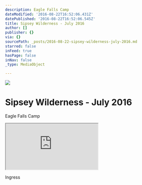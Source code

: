 ```yaml
---
description: Eagle Falls Camp
dateModified: '2016-08-22T16:52:06.431Z'
datePublished: '2016-08-22T16:52:06.545Z'
title: Sipsey Wilderness - July 2016
author: []
publisher: {}
via: {}
sourcePath: _posts/2016-08-22-sipsey-wilderness-july-2016.md
starred: false
inFeed: true
hasPage: false
inNav: false
_type: MediaObject

---
```

![](https://the-grid-user-content.s3-us-west-2.amazonaws.com/f76f010a-971b-4525-bd8a-085e79c30745.jpg)

# Sipsey Wilderness - July 2016

Eagle Falls Camp

<iframe src="https://the-grid.github.io/ed-location/?latitude=34.30154268371745&amp;longitude=-87.45881080627441&amp;zoom=14&amp;address=Cranal%20Rd%2C%20Moulton%2C%20Alabama%2035650%2C%20United%20States" style=""></iframe>

Ingress